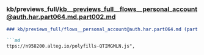 ### kb/previews_full/kb__previews_full__flows__personal_account@auth.har.part064.md.part002.md

```md
### kb/previews_full/flows__personal_account@auth.har.part064.md (part 002)

```md
ttps://n958200.alteg.io/polyfills-QTIMGMLN.js",
       
```

```

```
